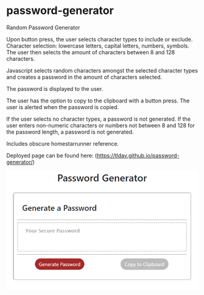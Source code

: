 # password-generator

Random Password Generator

Upon button press, the user selects character types to include or exclude. Character selection: lowercase letters, capital letters, numbers, symbols. The user then selects the amount of characters between 8 and 128 characters.

Javascript selects random characters amongst the selected character types and creates a password in the amount of characters selected.

The password is displayed to the user.

The user has the option to copy to the clipboard with a button press. The user is alerted when the password is copied.

If the user selects no character types, a password is not generated. If the user enters non-numeric characters or numbers not between 8 and 128 for the password length, a password is not generated.

Includes obscure homestarrunner reference.

Deployed page can be found here: (https://tldav.github.io/password-generator/)

![password generator demo](/assets/hw3-JS-demo.PNG)
